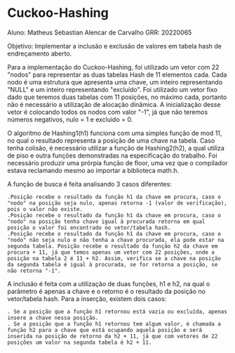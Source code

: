 # Cuckoo-Hashing
Aluno: Matheus Sebastian Alencar de Carvalho
GRR: 20220065

Objetivo:  Implementar a inclusão e exclusão de valores em tabela hash de endreçamento aberto.

Para a implementação do Cuckoo-Hashing, foi utilizado um vetor com 22 "nodos" para representar as duas tabelas Hash de 11 elementos cada. Cada nodo é uma estrutura que apresenta uma chave, um inteiro representando "NULL" e um inteiro representando "excluído". Foi utilizado um vetor fixo dado que teremos duas tabelas com 11 posições, no máximo cada, portanto não é necessário a utilização de alocação dinâmica. A inicialização desse vetor é colocando todos os nodos com valor "-1", já que não teremos números negativos, nulo = 1 e excluido = 0.

O algoritmo de Hashing1(h1) funciona com uma simples função de mod 11, no qual o resultado representa a posição de uma chave na tabela. Caso tenha colisão, é necessário utilizar a função de Hashing2(h2), a qual utiliza de piso e outra funções demonstradas na especificação do trabalho. Foi necessário produzir uma prórpia função de floor, uma vez que o compilador estava reclamando mesmo ao importar a biblioteca math.h. 

A função de busca é feita analisando 3 casos diferentes:

    .Posição recebe o resultado da função h1 da chave em procura, caso o "nodo" na posição seja nulo, apenas retorna -1 (valor de verificação), pois o valor não existe. 
    .Posição recebe o resultado da função h1 da chave em procura, caso o "nodo" na posição tenha chave igual à procurada retorna em qual posição o valor foi encontrado no vetor/tabela hash.  
    .Posição recebe o resultado da função h1 da chave em procura, caso o "nodo" não seja nulo e não tenha a chave procurada, ela pode estar na segunda tabela. Posição recebe o resultado da função h2 da chave em procura + 11, já que temos apenas um vetor com 22 posições, onde a posição na tabela 2 é 11 + h2. Assim, verifica se a chave na posição da segunda tabela é igual à procurada, se for retorna a posição, se não retorna "-1".
  
A inclusão é feita com a utilização de duas funções, h1 e h2, na qual o parâmetro é apenas a chave e o retorno é o resultado da posição no vetor/tabela hash. Para a inserção, existem dois casos:

    . Se a posição que a função h1 retornou está vazia ou excluída, apenas insere a chave nessa posição.
    . Se a posição que a função h1 retornou tem algum valor, é chamada a função h2 para a chave que está ocupando aquela posição e será inserida na posição de retorno da h2 + 11, já que com vetores de 22 posições um valor na segunda tabela é h2 + 11.
    
